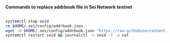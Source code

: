 ##
**Commands to replace addrbook file in Sei Network testnet**
##

```sh
systemctl stop seid
rm $HOME/.sei/config/addrbook.json 
wget -O $HOME/.sei/config/addrbook.json "https://raw.githubusercontent.com/Firstcomes/Cosmos-manuals/main/Sei/addrbook.json"
systemctl restart seid && journalctl -u seid -f -o cat
```

